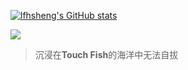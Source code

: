 [![lfhsheng's GitHub stats](https://github-readme-stats.vercel.app/api?username=lfhsheng)](https://github.com/anuraghazra/github-readme-stats)

<a href="https://blog.lfhsheng.com" align="center"><img align="center" src="https://img.shields.io/badge/blog.lfhsheng.com-yellow"></a>

>沉浸在**Touch Fish**的海洋中无法自拔
